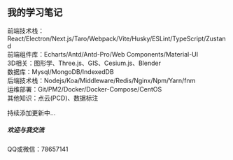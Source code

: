 ## 我的学习笔记
前端技术栈：React/Electron/Next.js/Taro/Webpack/Vite/Husky/ESLint/TypeScript/Zustand  
前端组件库：Echarts/Antd/Antd-Pro/Web Components/Material-UI  
3D相关：图形学、Three.js、GIS、Cesium.js、Blender  
数据库：Mysql/MongoDB/IndexedDB  
后端技术栈：Nodejs/Koa/Middleware/Redis/Nginx/Npm/Yarn/fnm  
运维部署：Git/PM2/Docker/Docker-Compose/CentOS  
其他知识：点云(PCD)、数据标注


持续添加更新中...

##### 欢迎与我交流
QQ或微信：78657141

